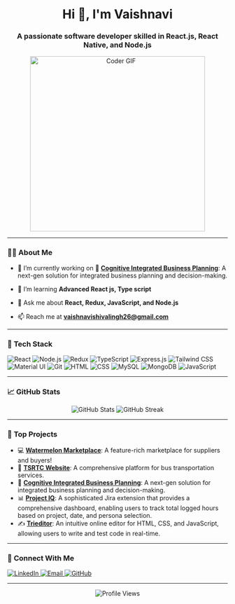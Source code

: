 <h1 align="center">Hi 👋, I'm Vaishnavi</h1>
<h3 align="center">A passionate software developer skilled in React.js, React Native, and Node.js</h3>

<p align="center">
   <img src="https://media4.giphy.com/media/v1.Y2lkPTc5MGI3NjExYW1ndWd4amdvYXdrcnJkNGFlMW9iYWxobGEzc2FxZWYwYnl1aGs3ayZlcD12MV9pbnRlcm5hbF9naWZfYnlfaWQmY3Q9Zw/RbDKaczqWovIugyJmW/giphy.webp" width="400" alt="Coder GIF"/>
</p>

---

### 👩‍💻 **About Me**
- 🔭 I’m currently working on 🧠 [**Cognitive Integrated Business Planning**](https://bylumuiportalpltna.azureedge.net/): A next-gen solution for integrated business planning and decision-making.

- 🌱 I’m learning **Advanced React js, Type script**
- 💬 Ask me about **React, Redux, JavaScript, and Node.js**
- 📫 Reach me at **vaishnavishivalingh26@gmail.com**

---

### 🚀 **Tech Stack**
<p>
  <img src="https://img.shields.io/badge/React-20232A?style=for-the-badge&logo=react&logoColor=61DAFB" alt="React"/>
<img src="https://img.shields.io/badge/Node.js-339933?style=for-the-badge&logo=node-dot-js&logoColor=white" alt="Node.js"/>
<img src="https://img.shields.io/badge/Redux-764ABC?style=for-the-badge&logo=redux&logoColor=white" alt="Redux"/>
<img src="https://img.shields.io/badge/TypeScript-3178C6?style=for-the-badge&logo=typescript&logoColor=white" alt="TypeScript"/>
<img src="https://img.shields.io/badge/Express.js-000000?style=for-the-badge&logo=express&logoColor=white" alt="Express.js"/>
<img src="https://img.shields.io/badge/Tailwind_CSS-38B2AC?style=for-the-badge&logo=tailwind-css&logoColor=white" alt="Tailwind CSS"/>
<img src="https://img.shields.io/badge/Material--UI-0081CB?style=for-the-badge&logo=mui&logoColor=white" alt="Material UI"/>
<img src="https://img.shields.io/badge/Git-F05032?style=for-the-badge&logo=git&logoColor=white" alt="Git"/>
<img src="https://img.shields.io/badge/HTML-E34F26?style=for-the-badge&logo=html5&logoColor=white" alt="HTML"/>
<img src="https://img.shields.io/badge/CSS-1572B6?style=for-the-badge&logo=css3&logoColor=white" alt="CSS"/>
<img src="https://img.shields.io/badge/MySQL-4479A1?style=for-the-badge&logo=mysql&logoColor=white" alt="MySQL"/>
<img src="https://img.shields.io/badge/MongoDB-47A248?style=for-the-badge&logo=mongodb&logoColor=white" alt="MongoDB"/>
<img src="https://img.shields.io/badge/JavaScript-F7DF1E?style=for-the-badge&logo=javascript&logoColor=black" alt="JavaScript"/>

</p>

---

### 📈 **GitHub Stats**
<p align="center">
  <img src="https://github-readme-stats.vercel.app/api?username=vaishnavi&show_icons=true&theme=radical" alt="GitHub Stats"/>
  <img src="https://github-readme-streak-stats.herokuapp.com/?user=vaishnavi&theme=radical" alt="GitHub Streak"/>
</p>

---

### 🌟 **Top Projects**
- 💻 [**Watermelon Marketplace**](https://watermelon.market/suppliers/): A feature-rich marketplace for suppliers and buyers!
- 🚌 [**TSRTC Website**](https://tsuat.divami.com/): A comprehensive platform for bus transportation services.
- 🧠 [**Cognitive Integrated Business Planning**](https://bylumuiportalpltna.azureedge.net/): A next-gen solution for integrated business planning and decision-making.
- 📊 [**Project IQ**](https://iqqa.divami.com/): A sophisticated Jira extension that provides a comprehensive dashboard, enabling users to track total logged hours based on project, date, and persona selection.
- ✍️ [**Trieditor**](https://triedithub.netlify.app/): An intuitive online editor for HTML, CSS, and JavaScript, allowing users to write and test code in real-time.

---

### 🤝 **Connect With Me**
<p>
  <a href="[https://www.linkedin.com/in/vaishnavi/](https://www.linkedin.com/in/vaishnavi-shivalingh/)" target="_blank">
    <img src="https://img.shields.io/badge/LinkedIn-0077B5?style=for-the-badge&logo=linkedin&logoColor=white" alt="LinkedIn"/>
  </a>
  <a href="mailto:vaishnavishivalingh26@gmail.com">
    <img src="https://img.shields.io/badge/Email-D14836?style=for-the-badge&logo=gmail&logoColor=white" alt="Email"/>
  </a>
  <a href="https://github.com/vaishnavi" target="_blank">
    <img src="https://img.shields.io/badge/GitHub-100000?style=for-the-badge&logo=github&logoColor=white" alt="GitHub"/>
  </a>
</p>

---

<p align="center">
  <img src="https://komarev.com/ghpvc/?username=vaishnavi&style=for-the-badge&color=blue" alt="Profile Views"/>
</p>

